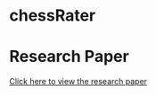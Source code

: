 # chessRater
# Research Paper

[Click here to view the research paper](https://github.com/zellerd123/LSTMChessRater/raw/main/Predicting%20Chess%20Player%20Skill%20Levels%20-%20Zeller%20ML%20paper.pdf)
